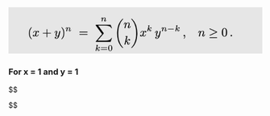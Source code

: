 ![Pasted image 20240205121138](../99%20-%20Meta/0.%20Attachments/Pasted%20image%2020240205121138.png)
### For x = 1 and y = 1
$$

$$